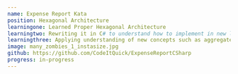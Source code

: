```yaml
---
name: Expense Report Kata
position: Hexagonal Architecture
learningone: Learned Proper Hexagonal Architecture
learningtwo: Rewriting it in C# to understand how to implement in new language
learningthree: Applying understanding of new concepts such as aggregates  
image: many_zombies_1_instasize.jpg
github: https://github.com/CodeItQuick/ExpenseReportCSharp
progress: in-progress
---
```


